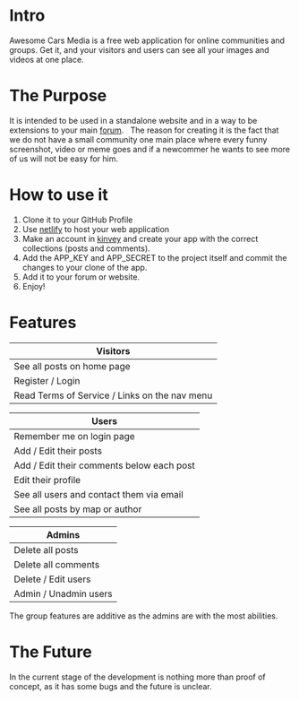 # Intro
Awesome Cars Media is a free web application for online communities and groups. Get it, and your visitors and users can see all your images and videos at one place.

# The Purpose
It is intended to be used in a standalone website and in a way to be extensions to your main [forum](http://awesomecs.syntrwave.com).
 
The reason for creating it is the fact that we do not have a small community
one main place where every funny screenshot, video or meme goes and if a newcommer
he wants to see more of us will not be easy for him.

# How to use it
1. Clone it to your GitHub Profile
2. Use [netlify](https://www.netlify.com) to host your web application
3. Make an account in [kinvey](https://www.kinvey.com) and create your app with the correct collections (posts and comments).
4. Add the APP_KEY and APP_SECRET to the project itself and commit the changes to your clone of the app.
5. Add it to your forum or website.
6. Enjoy!

# Features
| Visitors |
| --- |
| See all posts on home page |
| Register / Login |
| Read Terms of Service / Links on the nav menu |

| Users |
| --- |
|Remember me on login page |
| Add / Edit their posts |
| Add / Edit their comments below each post |
| Edit their profile |
| See all users and contact them via email |
| See all posts by map or author |

| Admins |
| --- |
| Delete all posts |
| Delete all comments |
| Delete / Edit users |
| Admin / Unadmin users |

The group features are additive as the admins are with the most abilities.

# The Future
In the current stage of the development is nothing more than proof of concept, as it has some bugs and the future is unclear.